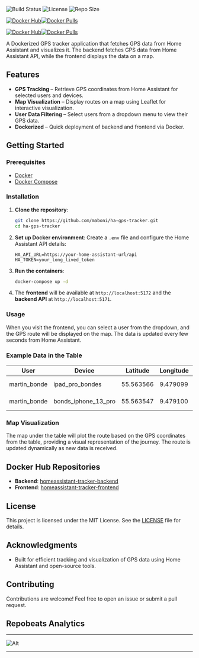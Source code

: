 ![Build Status](https://img.shields.io/github/actions/workflow/status/maboni/homeassistant-tracker/build-and-push.yml?branch=main&style=for-the-badge)
![License](https://img.shields.io/github/license/maboni/homeassistant-tracker?style=for-the-badge)
![Repo Size](https://img.shields.io/github/repo-size/maboni/homeassistant-tracker?style=for-the-badge)

[![Docker Hub](https://img.shields.io/badge/Docker%20Hub-homeassistant--tracker--frontend-blue?logo=docker&style=for-the-badge)](https://hub.docker.com/r/maboni82/homeassistant-tracker-frontend)[![Docker Pulls](https://img.shields.io/docker/pulls/maboni82/homeassistant-tracker-frontend?style=for-the-badge)](https://hub.docker.com/r/maboni82/homeassistant-tracker-frontend)


[![Docker Hub](https://img.shields.io/badge/Docker%20Hub-homeassistant--tracker--backend-blue?logo=docker&style=for-the-badge)](https://hub.docker.com/r/maboni82/homeassistant-tracker-backend)[![Docker Pulls](https://img.shields.io/docker/pulls/maboni82/homeassistant-tracker-backend?style=for-the-badge)](https://hub.docker.com/r/maboni82/homeassistant-tracker-backend)


A Dockerized GPS tracker application that fetches GPS data from Home Assistant and visualizes it. The backend fetches GPS data from Home Assistant API, while the frontend displays the data on a map.

## Features
- **GPS Tracking** – Retrieve GPS coordinates from Home Assistant for selected users and devices.
- **Map Visualization** – Display routes on a map using Leaflet for interactive visualization.
- **User Data Filtering** – Select users from a dropdown menu to view their GPS data.
- **Dockerized** – Quick deployment of backend and frontend via Docker.

## Getting Started

### Prerequisites
- [Docker](https://www.docker.com/get-started)
- [Docker Compose](https://docs.docker.com/compose/install/)

### Installation

1. **Clone the repository**:
    ```bash
    git clone https://github.com/maboni/ha-gps-tracker.git
    cd ha-gps-tracker
    ```

2. **Set up Docker environment**:
    Create a `.env` file and configure the Home Assistant API details:
    ```
    HA_API_URL=https://your-home-assistant-url/api
    HA_TOKEN=your_long_lived_token
    ```

3. **Run the containers**:
    ```bash
    docker-compose up -d
    ```

4. The **frontend** will be available at `http://localhost:5172` and the **backend API** at `http://localhost:5171`.

### Usage
When you visit the frontend, you can select a user from the dropdown, and the GPS route will be displayed on the map. The data is updated every few seconds from Home Assistant.

### Example Data in the Table

| User         | Device             | Latitude      | Longitude     | Timestamp            | Accuracy |
|--------------|--------------------|---------------|---------------|----------------------|----------|
| martin_bonde | ipad_pro_bondes     | 55.563566     | 9.479099      | 19/10/2024, 21:35:52| 6        |
| martin_bonde | bonds_iphone_13_pro | 55.563547     | 9.479100      | 19/10/2024, 21:35:52| 9        |

### Map Visualization

The map under the table will plot the route based on the GPS coordinates from the table, providing a visual representation of the journey. The route is updated dynamically as new data is received.

## Docker Hub Repositories

- **Backend**: <a href="https://hub.docker.com/r/maboni82/homeassistant-tracker-backend" target="_blank">homeassistant-tracker-backend</a>
- **Frontend**: <a href="https://hub.docker.com/r/maboni82/homeassistant-tracker-frontend" target="_blank">homeassistant-tracker-frontend</a>

## License
This project is licensed under the MIT License. See the [LICENSE](LICENSE) file for details.

## Acknowledgments
- Built for efficient tracking and visualization of GPS data using Home Assistant and open-source tools.

## Contributing
Contributions are welcome! Feel free to open an issue or submit a pull request.

## Repobeats Analytics
---

![Alt](https://repobeats.axiom.co/api/embed/bdefb2b5821082ae5d7ef63926053e0edc2ec335.svg "Repobeats analytics image")

---